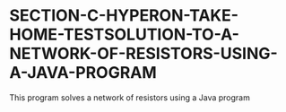 # SECTION-C-HYPERON-TAKE-HOME-TESTSOLUTION-TO-A-NETWORK-OF-RESISTORS-USING-A-JAVA-PROGRAM
This program solves a network of resistors using a Java program
